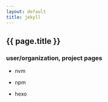 ```yaml
---
layout: default
title: jekyll
---
```


## {{ page.title }} ##

### user/organization, project pages ###

* nvm

* npm

* hexo
